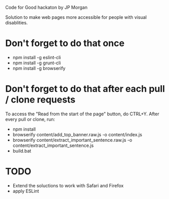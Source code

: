 Code for Good hackaton by JP Morgan

Solution to make web pages more accessible for people with visual disablities.

# Don't forget to do that once
 - npm install -g eslint-cli
 - npm install -g grunt-cli
 - npm install -g browserify

# Don't forget to do that after each pull / clone requests
To access the "Read from the start of the page" button, do CTRL+Y.
After every pull or clone, run:
 - npm install
 - browserify content/add_top_banner.raw.js -o content/index.js
 - browserify content/extract_important_sentence.raw.js -o content/extract_important_sentence.js
 - build.bat

# TODO
 - Extend the soluctions to work with Safari and Firefox
 - apply ESLint